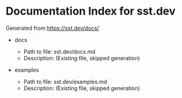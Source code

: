 # Documentation Index for sst.dev

Generated from https://sst.dev/docs/

- docs
  - Path to file: sst.dev/docs.md
  - Description: (Existing file, skipped generation)

- examples
  - Path to file: sst.dev/examples.md
  - Description: (Existing file, skipped generation)